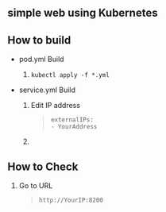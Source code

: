 ## simple web using Kubernetes



## How to build

* pod.yml Build
  1. `kubectl apply -f *.yml`

* service.yml Build

  1. Edit IP address

     > ```
     > externalIPs:
     > - YourAddress
     > ```

  2. 

## How to Check

1. Go to URL

   > `http://YourIP:8200`

   